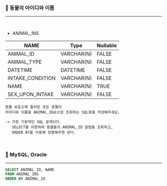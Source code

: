 ### 📖 동물의 아이디와 이름
---

<br>

* ANIMAL_INS

|NAME|Type|Nullable|
|---|---|---|
|ANIMAL_ID|VARCHAR(N)|FALSE|
|ANIMAL_TYPE|VARCHAR(N)|FALSE|
|DATETIME|DATETIME|FALSE|
|INTAKE_CONDITION|VARCHAR(N)|FALSE|
|NAME|VARCHAR(N)|TRUE|
|SEX_UPON_INTAKE|VARCHAR(N)|FALSE|

```
동물 보호소에 들어온 모든 동물의 
아이디와 이름을 ANIMAL_ID순으로 조회하는 SQL문을 작성해주세요. 

-> 가장 기본적인 SQL 문제이다.
   SELECT를 이용하여 동물들의 ANIMAL_ID 칼럼을 조회하고, 
   ORDER BY를 이용해 정렬해주면 된다.
```

<br>

### 📖 MySQL, Oracle
---
```SQL
SELECT ANIMAL_ID, NAME 
FROM ANIMAL_INS 
ORDER BY ANIMAL_ID
```

<br>